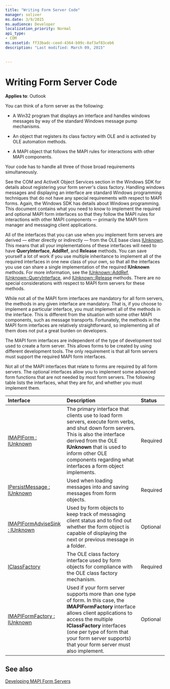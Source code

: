 ```yaml
---
title: "Writing Form Server Code"
manager: soliver
ms.date: 3/9/2015
ms.audience: Developer
localization_priority: Normal
api_type:
- COM
ms.assetid: ff33badc-ceed-4364-b99c-8af3af83ceb6
description: "Last modified: March 09, 2015"
 
 
---
```


# Writing Form Server Code

  
  
**Applies to**: Outlook 
  
You can think of a form server as the following: 
  
- A Win32 program that displays an interface and handles windows messages by way of the standard Windows message pump mechanisms.
    
- An object that registers its class factory with OLE and is activated by OLE automation methods.
    
- A MAPI object that follows the MAPI rules for interactions with other MAPI components.
    
 Your code has to handle all three of those broad requirements simultaneously. 
  
See the COM and ActiveX Object Services section in the Windows SDK for details about registering your form server's class factory. Handling windows messages and displaying an interface are standard Windows programming techniques that do not have any special requirements with respect to MAPI forms. Again, the Windows SDK has details about Windows programming. This document contains what you need to know to implement the required and optional MAPI form interfaces so that they follow the MAPI rules for interactions with other MAPI components — primarily the MAPI form manager and messaging client applications.
  
All of the interfaces that you can use when you implement form servers are derived — either directly or indirectly — from the OLE base class [IUnknown](http://msdn.microsoft.com/library/33f1d79a-33fc-4ce5-a372-e08bda378332%28Office.15%29.aspx). This means that all your implementations of these interfaces will need to have **QueryInterface**, **AddRef**, and **Release** methods. You can save yourself a lot of work if you use multiple inheritance to implement all of the required interfaces in one new class of your own, so that all the interfaces you use can share a single implementation of the required **IUnknown** methods. For more information, see the [IUnknown::AddRef](http://msdn.microsoft.com/library/b4316efd-73d4-4995-b898-8025a316ba63%28Office.15%29.aspx), [IUnknown::QueryInterface](http://msdn.microsoft.com/library/54d5ff80-18db-43f2-b636-f93ac053146d%28Office.15%29.aspx), and [IUnknown::Release](http://msdn.microsoft.com/library/4b494c6f-f0ee-4c35-ae45-ed956f40dc7a%28Office.15%29.aspx) methods. There are no special considerations with respect to MAPI form servers for these methods. 
  
While not all of the MAPI form interfaces are mandatory for all form servers, the methods in any given interface are mandatory. That is, if you choose to implement a particular interface, you must implement all of the methods in the interface. This is different from the situation with some other MAPI components, such as message transports. Fortunately, the methods in the MAPI form interfaces are relatively straightforward, so implementing all of them does not put a great burden on developers.
  
The MAPI form interfaces are independent of the type of development tool used to create a form server. This allows forms to be created by using different development tools. The only requirement is that all form servers must support the required MAPI form interfaces.
  
Not all of the MAPI interfaces that relate to forms are required by all form servers. The optional interfaces allow you to implement some advanced form functions that are not needed by most form servers. The following table lists the interfaces, what they are for, and whether you must implement them.
  
|**Interface**|**Description**|**Status**|
|:-----|:-----|:-----|
|[IMAPIForm : IUnknown](imapiformiunknown.md) <br/> |The primary interface that clients use to load form servers, execute form verbs, and shut down form servers. This is also the interface derived from the OLE **IUnknown** that is used to inform other OLE components regarding what interfaces a form object implements.  <br/> |Required  <br/> |
|[IPersistMessage : IUnknown](ipersistmessageiunknown.md) <br/> |Used when loading messages into and saving messages from form objects.  <br/> |Required  <br/> |
|[IMAPIFormAdviseSink : IUnknown](imapiformadvisesinkiunknown.md) <br/> |Used by form objects to keep track of messaging client status and to find out whether the form object is capable of displaying the next or previous message in a folder.  <br/> |Optional  <br/> |
|[IClassFactory](http://msdn.microsoft.com/library/f624f833-2b69-43bc-92cd-c4ecbe6051c5%28Office.15%29.aspx) <br/> |The OLE class factory interface used by form objects for compliance with the OLE class factory mechanism.  <br/> |Required  <br/> |
|[IMAPIFormFactory : IUnknown](imapiformfactoryiunknown.md) <br/> |Used if your form server supports more than one type of form. In this case, the **IMAPIFormFactory** interface allows client applications to access the multiple **IClassFactory** interfaces (one per type of form that your form server supports) that your form server must also implement.  <br/> |Optional  <br/> |
   
## See also



[Developing MAPI Form Servers](developing-mapi-form-servers.md)

